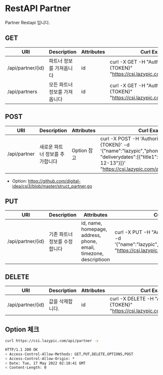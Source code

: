 # RestAPI Partner

Partner Restapi 입니다.

## GET

| URI | Description | Attributes | Curl Example |
| --- | --- | --- | --- |
|/api/partner/{id}|파트너 정보를 가져옵니다|id|curl -X GET -H "Authorization: Basic {TOKEN}" "https://csi.lazypic.com/api/partner/{id}"
|/api/partners|모든 파트너 정보를 가져옵니다|id|curl -X GET -H "Authorization: Basic {TOKEN}" "https://csi.lazypic.com/api/partners"

## POST

| URI | Description | Attributes | Curl Example |
| --- | --- | --- | --- |
|/api/partner|새로운 파트너 정보를 추가합니다| Option 참고 |curl -X POST -H 'Authorization: Basic {TOKEN}' -d '{"name":"lazypic","phone":"821094117096", "deliverydates":[{"title1":"df","date":"2021-12-13"}]}' "https://csi.lazypic.com/api/partner"

- Option: https://github.com/digital-idea/csi3/blob/master/struct_partner.go

## PUT

| URI | Description | Attributes | Curl Example |
| --- | --- | --- | --- |
|/api/partner/{id}|기존 파트너 정보를 수정합니다|id, name, homepage, address, phone, email, timezone, descriptioon|curl -X PUT -H "Authorization: Basic {TOKEN}“ -d '{"name":"lazypic","phone":"821094117096"}' "https://csi.lazypic.com/api/partner/{id}"

## DELETE

| URI | Description | Attributes | Curl Example |
| --- | --- | --- | --- |
|/api/partner/{id}|값을 삭제합니다.|id|curl -X DELETE -H "Authorization: Basic {TOKEN}" "https://csi.lazypic.com/api/partner/{id}"

## Option 체크

```bash
curl https://csi.lazypic.com/api/partner -v
```

```bash
HTTP/1.1 200 OK
< Access-Control-Allow-Methods: GET,PUT,DELETE,OPTIONS,POST
< Access-Control-Allow-Origin: *
< Date: Tue, 17 May 2022 02:10:41 GMT
< Content-Length: 0
```
